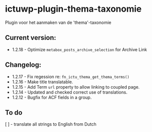 # ictuwp-plugin-thema-taxonomie
Plugin voor het aanmaken van de 'thema'-taxonomie


## Current version:
* 1.2.18 - Optimize `metabox_posts_archive_selection` for Archive Link

## Changelog:
* 1.2.17 - Fix regession re: `fn_ictu_thema_get_thema_terms()`
* 1.2.16 - Make title translatable.
* 1.2.15 - Add Term `url` property to allow linking to coupled page.
* 1.2.14 - Updated and checked correct use of translations.
* 1.2.12 - Bugfix for ACF fields in a group.

## To do
[ ] - translate all strings to English from Dutch

